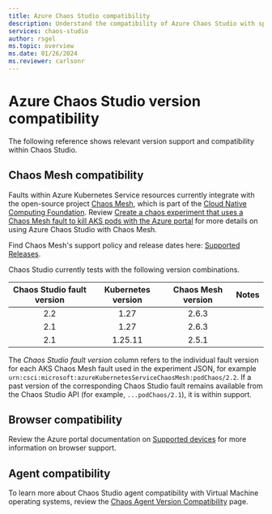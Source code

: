 ```yaml
---
title: Azure Chaos Studio compatibility
description: Understand the compatibility of Azure Chaos Studio with specific operating systems and tools.
services: chaos-studio
author: rsgel 
ms.topic: overview
ms.date: 01/26/2024
ms.reviewer: carlsonr
---
```


# Azure Chaos Studio version compatibility

The following reference shows relevant version support and compatibility within Chaos Studio.

## Chaos Mesh compatibility

Faults within Azure Kubernetes Service resources currently integrate with the open-source project [Chaos Mesh](https://chaos-mesh.org/), which is part of the [Cloud Native Computing Foundation](https://www.cncf.io/projects/chaosmesh/). Review [Create a chaos experiment that uses a Chaos Mesh fault to kill AKS pods with the Azure portal](chaos-studio-tutorial-aks-portal.md) for more details on using Azure Chaos Studio with Chaos Mesh.

Find Chaos Mesh's support policy and release dates here: [Supported Releases](https://chaos-mesh.org/supported-releases/).

Chaos Studio currently tests with the following version combinations. 

| Chaos Studio fault version | Kubernetes version | Chaos Mesh version | Notes |
|:---:|:---:|:---:|:---:|
| 2.2 | 1.27 | 2.6.3 | |
| 2.1 | 1.27 | 2.6.3 | |
| 2.1 | 1.25.11 | 2.5.1 | |

The *Chaos Studio fault version* column refers to the individual fault version for each AKS Chaos Mesh fault used in the experiment JSON, for example `urn:csci:microsoft:azureKubernetesServiceChaosMesh:podChaos/2.2`. If a past version of the corresponding Chaos Studio fault remains available from the Chaos Studio API (for example, `...podChaos/2.1`), it is within support.

## Browser compatibility

Review the Azure portal documentation on [Supported devices](/azure/azure-portal/azure-portal-supported-browsers-devices) for more information on browser support.

## Agent compatibility

To learn more about Chaos Studio agent compatibility with Virtual Machine operating systems, review the [Chaos Agent Version Compatibility](chaos-agent-os-support.md) page.